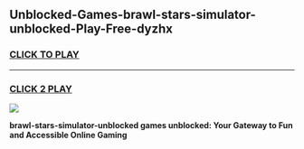
## Unblocked-Games-brawl-stars-simulator-unblocked-Play-Free-dyzhx
<h3>
<a href="https://premium76.site?title=brawl-stars-simulator-unblocked&ref=20M">CLICK TO PLAY</a></h3>
<hr>

<h3>
<a href="https://premium76.site?title=brawl-stars-simulator-unblocked&ref=20M">CLICK 2 PLAY</a>
  
</h3>

<a href="https://premium76.site?title=brawl-stars-simulator-unblocked&ref=19M"><img src="https://clearcache.store/games.png"></a>


**brawl-stars-simulator-unblocked games unblocked: Your Gateway to Fun and Accessible Online Gaming**
